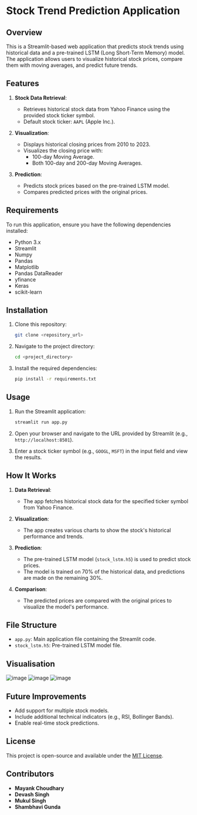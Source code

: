 
# Stock Trend Prediction Application

## Overview
This is a Streamlit-based web application that predicts stock trends using historical data and a pre-trained LSTM (Long Short-Term Memory) model. The application allows users to visualize historical stock prices, compare them with moving averages, and predict future trends.

## Features
1. **Stock Data Retrieval**:
   - Retrieves historical stock data from Yahoo Finance using the provided stock ticker symbol.
   - Default stock ticker: `AAPL` (Apple Inc.).

2. **Visualization**:
   - Displays historical closing prices from 2010 to 2023.
   - Visualizes the closing price with:
     - 100-day Moving Average.
     - Both 100-day and 200-day Moving Averages.

3. **Prediction**:
   - Predicts stock prices based on the pre-trained LSTM model.
   - Compares predicted prices with the original prices.

## Requirements
To run this application, ensure you have the following dependencies installed:

- Python 3.x
- Streamlit
- Numpy
- Pandas
- Matplotlib
- Pandas DataReader
- yfinance
- Keras
- scikit-learn

## Installation
1. Clone this repository:
   ```bash
   git clone <repository_url>
   ```
2. Navigate to the project directory:
   ```bash
   cd <project_directory>
   ```
3. Install the required dependencies:
   ```bash
   pip install -r requirements.txt
   ```

## Usage
1. Run the Streamlit application:
   ```bash
   streamlit run app.py
   ```
2. Open your browser and navigate to the URL provided by Streamlit (e.g., `http://localhost:8501`).

3. Enter a stock ticker symbol (e.g., `GOOGL`, `MSFT`) in the input field and view the results.

## How It Works
1. **Data Retrieval**:
   - The app fetches historical stock data for the specified ticker symbol from Yahoo Finance.

2. **Visualization**:
   - The app creates various charts to show the stock's historical performance and trends.

3. **Prediction**:
   - The pre-trained LSTM model (`stock_lstm.h5`) is used to predict stock prices.
   - The model is trained on 70% of the historical data, and predictions are made on the remaining 30%.

4. **Comparison**:
   - The predicted prices are compared with the original prices to visualize the model's performance.

## File Structure
- `app.py`: Main application file containing the Streamlit code.
- `stock_lstm.h5`: Pre-trained LSTM model file.

## Visualisation
![image](https://github.com/user-attachments/assets/f53cf5c7-0d3e-4e88-9762-6965c40897bb)
![image](https://github.com/user-attachments/assets/47445c8d-f02c-4ced-9b03-3632647c4971)
![image](https://github.com/user-attachments/assets/f99b2c28-7ac8-4ee8-8c87-fd6242e7f541)



## Future Improvements
- Add support for multiple stock models.
- Include additional technical indicators (e.g., RSI, Bollinger Bands).
- Enable real-time stock predictions.

## License
This project is open-source and available under the [MIT License](LICENSE).

## Contributors
- **Mayank Choudhary**
- **Devash Singh**
- **Mukul Singh**
- **Shambhavi Gunda**

